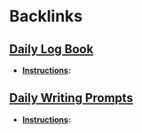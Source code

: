 
# Backlinks
## [Daily Log Book](<Daily Log Book.md>)
- **[Instructions](<Instructions.md>):**

## [Daily Writing Prompts](<Daily Writing Prompts.md>)
- **[Instructions](<Instructions.md>):**

